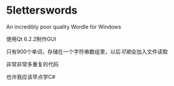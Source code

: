 # 5letterswords
An incredibly poor quality Wordle for Windows

使用Qt 6.2.2制作GUI

只有900个单词，存储在一个字符串数组里，以后*可能*会加入文件读取

非常非常多重复的代码

也许我应该早点学C#
